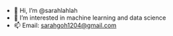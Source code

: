 - 👋 Hi, I’m @sarahlahlah
- 👀 I’m interested in machine learning and data science
- 📫 Email: sarahgoh1204@gmail.com

<!---
sarahlahlah/sarahlahlah is a ✨ special ✨ repository because its `README.md` (this file) appears on your GitHub profile.
You can click the Preview link to take a look at your changes.
--->

